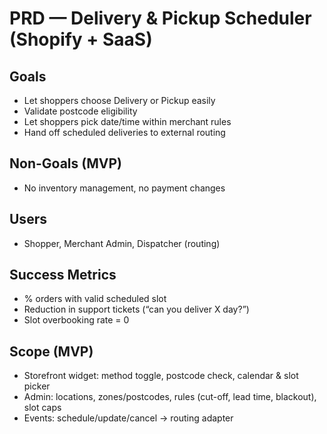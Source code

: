 # PRD — Delivery & Pickup Scheduler (Shopify + SaaS)

## Goals
- Let shoppers choose Delivery or Pickup easily
- Validate postcode eligibility
- Let shoppers pick date/time within merchant rules
- Hand off scheduled deliveries to external routing

## Non-Goals (MVP)
- No inventory management, no payment changes

## Users
- Shopper, Merchant Admin, Dispatcher (routing)

## Success Metrics
- % orders with valid scheduled slot
- Reduction in support tickets (“can you deliver X day?”)
- Slot overbooking rate = 0

## Scope (MVP)
- Storefront widget: method toggle, postcode check, calendar & slot picker
- Admin: locations, zones/postcodes, rules (cut-off, lead time, blackout), slot caps
- Events: schedule/update/cancel → routing adapter
